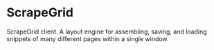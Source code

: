 ScrapeGrid
==========

ScrapeGrid client. A layout engine for assembling, saving, and loading snippets of many different pages within a single window.
